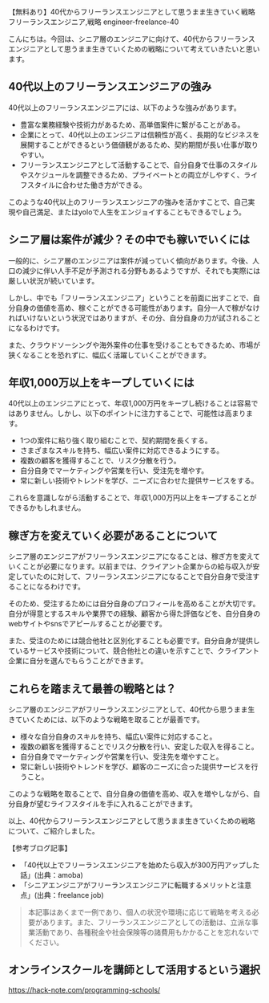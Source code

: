 【無料あり】40代からフリーランスエンジニアとして思うまま生きていく戦略
フリーランスエンジニア,戦略
engineer-freelance-40

こんにちは。今回は、シニア層のエンジニアに向けて、40代からフリーランスエンジニアとして思うまま生きていくための戦略について考えていきたいと思います。

## 40代以上のフリーランスエンジニアの強み

40代以上のフリーランスエンジニアには、以下のような強みがあります。

- 豊富な業務経験や技術力があるため、高単価案件に繋がることがある。
- 企業にとって、40代以上のエンジニアは信頼性が高く、長期的なビジネスを展開することができるという価値観があるため、契約期間が長い仕事が取りやすい。
- フリーランスエンジニアとして活動することで、自分自身で仕事のスタイルやスケジュールを調整できるため、プライベートとの両立がしやすく、ライフスタイルに合わせた働き方ができる。

このような40代以上のフリーランスエンジニアの強みを活かすことで、自己実現や自己満足、またはyoloで人生をエンジョイすることもできるでしょう。

## シニア層は案件が減少？その中でも稼いでいくには

一般的に、シニア層のエンジニアは案件が減っていく傾向があります。今後、人口の減少に伴い人手不足が予測される分野もあるようですが、それでも実際には厳しい状況が続いています。

しかし、中でも「フリーランスエンジニア」ということを前面に出すことで、自分自身の価値を高め、稼ぐことができる可能性があります。自分一人で稼がなければいけないという状況ではありますが、その分、自分自身の力が試されることになるわけです。

また、クラウドソーシングや海外案件の仕事を受けることもできるため、市場が狭くなることを恐れずに、幅広く活躍していくことができます。

## 年収1,000万以上をキープしていくには

40代以上のエンジニアにとって、年収1,000万円をキープし続けることは容易ではありません。しかし、以下のポイントに注力することで、可能性は高まります。

- 1つの案件に粘り強く取り組むことで、契約期間を長くする。
- さまざまなスキルを持ち、幅広い案件に対応できるようにする。
- 複数の顧客を獲得することで、リスク分散を行う。
- 自分自身でマーケティングや営業を行い、受注先を増やす。
- 常に新しい技術やトレンドを学び、ニーズに合わせた提供サービスをする。

これらを意識しながら活動することで、年収1,000万円以上をキープすることができるかもしれません。

## 稼ぎ方を変えていく必要があることについて

シニア層のエンジニアがフリーランスエンジニアになることは、稼ぎ方を変えていくことが必要になります。以前までは、クライアント企業からの給与収入が安定していたのに対して、フリーランスエンジニアになることで自分自身で受注することになるわけです。

そのため、受注するためには自分自身のプロフィールを高めることが大切です。自分が得意とするスキルや業界での経験、顧客から得た評価などを、自分自身のwebサイトやsnsでアピールすることが必要です。

また、受注のためには競合他社と区別化することも必要です。自分自身が提供しているサービスや技術について、競合他社との違いを示すことで、クライアント企業に自分を選んでもらうことができます。

## これらを踏まえて最善の戦略とは？

シニア層のエンジニアがフリーランスエンジニアとして、40代から思うまま生きていくためには、以下のような戦略を取ることが最善です。

- 様々な自分自身のスキルを持ち、幅広い案件に対応すること。
- 複数の顧客を獲得することでリスク分散を行い、安定した収入を得ること。
- 自分自身でマーケティングや営業を行い、受注先を増やすこと。
- 常に新しい技術やトレンドを学び、顧客のニーズに合った提供サービスを行うこと。

このような戦略を取ることで、自分自身の価値を高め、収入を増やしながら、自分自身が望むライフスタイルを手に入れることができます。

以上、40代からフリーランスエンジニアとして思うまま生きていくための戦略について、ご紹介しました。

【参考ブログ記事】
- 「40代以上でフリーランスエンジニアを始めたら収入が300万円アップした話」(出典：amoba)
- 「シニアエンジニアがフリーランスエンジニアに転職するメリットと注意点」(出典：freelance job) 

>本記事はあくまで一例であり、個人の状況や環境に応じて戦略を考える必要があります。また、フリーランスエンジニアとしての活動は、立派な事業活動であり、各種税金や社会保険等の諸費用もかかることを忘れないでください。

## オンラインスクールを講師として活用するという選択
https://hack-note.com/programming-schools/

